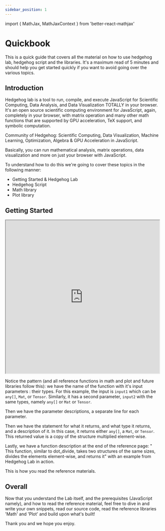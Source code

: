 ```yaml
---
sidebar_position: 1
---
```


import { MathJax, MathJaxContext } from 'better-react-mathjax'


# Quickbook

This is a quick guide that covers all the material on how to use hedgehog lab, hedgehog script and the libraries. It's a maximum read of 5 minutes and should help you get started quickly if you want to avoid going over the various topics.

## Introduction 

Hedgehog lab is a tool to run, compile, and execute JavaScript for Scientific Computing, Data Analysis, and Data Visualization TOTALLY in your browser. It's an open source scientific computing environment for JavaScript, again, completely in your browser, with matrix operation and many other math functions that are supported by GPU acceleration, TeX support, and symbolic computation.

Community of Hedgehog: Scientific Computing, Data Visualization, Machine Learning, Optimization, Algebra & GPU Acceleration in JavaScript.

Basically, you can run mathematical analysis, matrix operations, data visualization and more on just your browser with JavaScript.

To understand how to do this we're going to cover these topics in the following manner: 
<ul><li>Getting Started & Hedgehog Lab </li>
      <li>Hedgehog Script</li>
      <li>Math library </li>
      <li>Plot library </li>
</ul>



## Getting Started

<iframe src="https://hlab.app/s/docs/helloworld_hbook" width="100%" height="500px" />

Notice the variety of buttons you can press and the two screens you have presented to you. Let's cover them quickly. On the **top left** you can access the snippet bar/snippet access, where you can create new snippets, explore and find other snippets, view your timeline (people you follow and their snippets), your current snippets and your profile. Note that snippets are basically scripts. 

The central button at the top is deciding if it's in LiveMode or not. If it's not, you have to click 'Run' on the **top right** each time you want to execute code. Otherwise, you may write and run code continuously using LiveMode. If you ever run into a problem, refresh the page. 

The other buttons are 'Fullscreen' for fullscreen access to the output screen (right hand screen). 'Book' for access to this book you're reading! 'Discord' for the official Hedgehog Community Discord. 'Github' for the official Hedgehog Lab GitHub repo, if you want to view or contribute to this open source project and lastly, 'Run' which executes the code on the left screen.

As implied, the two screens, left and right, are code (input) on the left and output on the right.

## Hedgehog Script

To write snippets or scripts in Hedgehog Lab, you will need to understand some basic JavaScript/TypeScript. This includes but is not limited to: 
<ul><li>Arrays</li>
      <li>Control Flow</li>
      <li>Strings</li>
      <li>Variables</li>
      <li>Classes</li>
      <li>Functions</li>
      <li>The Mat Object</li>
</ul>

This is what 'Hedgehog Script' covers and gives examples of. There are many other topics that can be used in your scripts, and you can learn about them here: https://www.typescriptlang.org/docs/handbook/typescript-from-scratch.html (TypeScript)

or here: https://developer.mozilla.org/en-US/docs/Web/JavaScript (JavaScript)


## Math & Plot

Math and Plot are both **reference libraries** of functions for math, and plot respectively. They are on the top navigation bar in this book. Later we will include more books such as machine learning, put plot into data visualization, and more.

In each reference library, in each page, a function is written with an explanation in the same format for each page. Let's go through that format with an example:

We will use `dot_multiply()` from 'Math' which takes two matrices and multiplies them **element-wise**.

Example:

#### `dot_multiply(input1: any[] | Mat | Tensor, input2: any[] | Mat | Tensor)`

**param** `input1` first input, the first multiplicand

**param** `input2` second input, the second multiplicand

**returns: any[] | Mat | Tensor** - A copy of the structure multiplied **element-wise** (Note: this is not a standard multiplication of matrices), similar to dot_divide

This function, similar to dot_divide, takes two structures of the same sizes, divides the elements element-wise, and returns it:

<iframe src="https://hlab.app/s/docs/dot_multiply_hbook"
    width="100%"
    height="500px">
  </iframe>

Notice the pattern (and all reference functions in math and plot and future libraries follow this): we have the name of the function with it's input parameters : their types. For this example, the input is `input1` which can be `any[]`, `Mat`, or `Tensor`. Similarly, it has a second parameter, `input2` with the same types, namely `any[]` or `Mat` or `Tensor`. 

Then we have the parameter descriptions, a separate line for each parameter. 

Then we have the statement for what it returns, and what type it returns, and a description of it. In this case, it returns either `any[]`, a `Mat`, or `Tensor`. This returned value is a copy of the structure multiplied element-wise. 

Lastly, we have a function description at the end of the reference page: " This function, similar to dot_divide, takes two structures of the same sizes, divides the elements element-wise, and returns it" with an example from Hedgehog Lab in action.

This is how you read the reference materials.

## Overall

Now that you understand the Lab itself, and the prerequisites (JavaScript namely), and how to read the reference material, feel free to dive in and write your own snippets, read our source code, read the reference libraries 'Math' and 'Plot' and build upon what's built! 

Thank you and we hope you enjoy.



